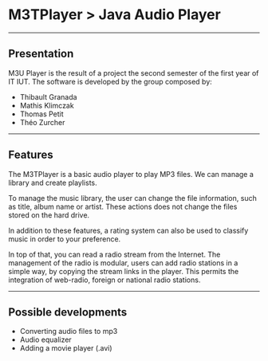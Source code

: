 # M3TPlayer > Java Audio Player
----------

## Presentation

M3U Player is the result of a project the second semester of the first year of IT IUT.
The software is developed by the group composed by: 

- Thibault Granada
- Mathis Klimczak
- Thomas Petit
- Théo Zurcher


----------


## Features
   The M3TPlayer is a basic audio player to play MP3 files. We can manage a library and create playlists.

   To manage the music library, the user can change the file information, such as title, album name or artist. These actions does not change the files stored on the hard drive.
   
   In addition to these features, a rating system can also be used to classify music in order to your preference.

In top of that, you can read a radio stream from the Internet.
The management of the radio is modular, users can add radio stations in a simple way, by copying the stream links in the player. This permits the integration of web-radio, foreign or national radio stations.


----------


## Possible developments
- Converting audio files to mp3
- Audio equalizer
- Adding a movie player (.avi)
